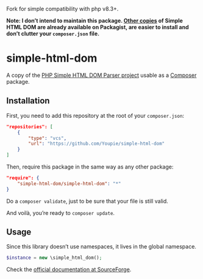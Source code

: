 Fork for simple compatibility with php v8.3+.


**Note: I don’t intend to maintain this package. [Other copies](https://packagist.org/search/?q=simple-html-dom) of Simple HTML DOM are already available on Packagist, are easier to install and don’t clutter your `composer.json`
file.**

simple-html-dom
===============

A copy of the [PHP Simple HTML DOM Parser project](http://simplehtmldom.sourceforge.net/) usable as a [Composer](http://getcomposer.org/) package.

## Installation

First, you need to add this repository at the root of your `composer.json`:

```json
"repositories": [
    {
        "type": "vcs",
        "url": "https://github.com/Youpie/simple-html-dom"
    }
]
```

Then, require this package in the same way as any other package:

```json
"require": {
    "simple-html-dom/simple-html-dom": "*"
}
```

Do a `composer validate`, just to be sure that your file is still valid.

And voilà, you’re ready to `composer update`.

## Usage

Since this library doesn’t use namespaces, it lives in the global namespace.

```php
$instance = new \simple_html_dom();
```

Check the [official documentation at SourceForge](http://simplehtmldom.sourceforge.net/manual.htm).
